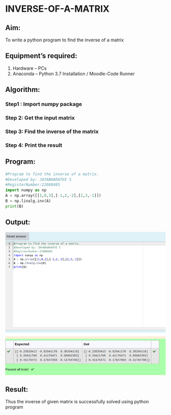 # INVERSE-OF-A-MATRIX
## Aim:

To write a python program to find the inverse of a matrix

## Equipment’s required:

1. 	Hardware – PCs
2. 	Anaconda – Python 3.7 Installation / Moodle-Code Runner

## Algorithm:

### Step1 : Import numpy package
### Step 2: Get the input matrix
### Step 3: Find the inverse of the matrix
### Step 4: Print the result

## Program:
```python
#Program to find the inverse of a matrix.
#Developed by: JAYABHARATHI S
#RegisterNumber:22008485
import numpy as np
A = np.array([[1,0,3],[-1,2,-2],[2,3,-1]])
B = np.linalg.inv(A)
print(B)
```
## Output:
![output2](inverse3.png)
## Result:

Thus the inverse of given matrix is successfully solved using python program

